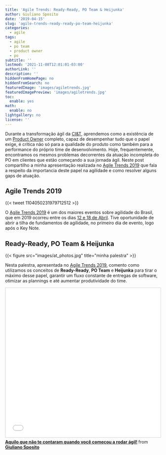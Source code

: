 ```yaml
---
title: 'Agile Trends: Ready-Ready, PO Team & Heijunka'
author: Giuliano Sposito
date: '2019-04-15'
slug: 'agile-trends-ready-ready-po-team-heijunka'
categories:
  - agile
tags:
  - agile
  - po team
  - product owner
  - po
subtitle: ''
lastmod: '2021-11-08T12:01:01-03:00'
authorLink: ''
description: ''
hiddenFromHomePage: no
hiddenFromSearch: no
featuredImage: 'images/agiletrends.jpg'
featuredImagePreview: 'images/agiletrends.jpg'
toc:
  enable: yes
math:
  enable: no
lightgallery: no
license: ''
---
```



Durante a transformação ágil da [CI&T](http://www.ciandt.com), aprendemos como a existência de um [Product Owner](https://www.scrum.org/resources/what-is-a-product-owner) completo, capaz de desempenhar tudo que o papel exige, é crítica não só para a qualidade do produto como também para a performance do próprio time de desenvolvimento. Hoje, frequentemente, encontramos os mesmos problemas decorrentes da atuação incompleta do PO em clientes que estão começando a sua jornada ágil. Neste post compartilho a minha apresentação realizada no [Agile Trends 2019](http://agiletrendsbr.com/programacao-agiletrends-2019/) que fala a respeito da importancia deste papel na agilidade e como resolver alguns gaps de atuação.

## Agile Trends 2019

{{< tweet 1104050231979712512 >}}

O [Agile Trends 2019](http://agiletrendsbr.com/) é um dos maiores eventos sobre agilidade do Brasil, que em 2019 ocorreu entre os dias [12 e 18 de Abril](http://agiletrendsbr.com/programacao-agiletrends-2019/). Tive oportunidade de abrir a tilha de fundamentos de agilidade, no primeiro dia de evento, logo após o Key Note.

## Ready-Ready, PO Team & Heijunka

{{< figure src="images/at_photos.jpg" title="minha palestra" >}}

Nesta palestra, apresentada no [Agile Trends 2019](http://agiletrendsbr.com/programacao-agiletrends-2019/), comento como utilizamos os conceitos de **Ready-Ready**, **PO Team** e **Heijunka** para tirar o máximo desse papel, garantir um fluxo constante de entregas de software, otimizar as plannings e até aumentar produtividade do time.

<iframe src="//www.slideshare.net/slideshow/embed_code/key/Ise44ZGfWG3eW0" width="595" height="485" frameborder="0" marginwidth="0" marginheight="0" scrolling="no" style="border:1px solid #CCC; border-width:1px; margin-bottom:5px; max-width: 100%;" allowfullscreen> </iframe> <div style="margin-bottom:5px"> <strong> <a href="//www.slideshare.net/GiulianoSposito/aquilo-que-no-te-contaram-quando-voc-comeou-a-rodar-gil" title="Aquilo que não te contaram quando você começou a rodar ágil!" target="_blank">Aquilo que não te contaram quando você começou a rodar ágil!</a> </strong> from <strong><a href="https://www.slideshare.net/GiulianoSposito" target="_blank">Giuliano Sposito</a></strong> </div>
